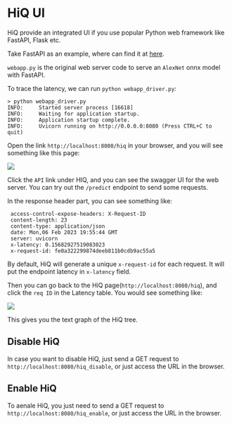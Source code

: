 # HiQ UI

HiQ provide an integrated UI if you use popular Python web framework like FastAPI, Flask etc.

Take FastAPI as an example, where can find it at [here](https://github.com/oracle-samples/hiq/tree/main/hiq/examples/fastapi).


`webapp.py` is the original web server code to serve an `AlexNet` onnx model with FastAPI.

To trace the latency, we can run `python webapp_driver.py`:

```
> python webapp_driver.py
INFO:     Started server process [16618]
INFO:     Waiting for application startup.
INFO:     Application startup complete.
INFO:     Uvicorn running on http://0.0.0.0:8080 (Press CTRL+C to quit)
```

Open the link `http://localhost:8080/hiq` in your browser, and you will see something like this page:

![](https://raw.githubusercontent.com/oracle-samples/hiq/main/hiq/docs/source/img/hiq-ui-1.png)


Click the `API` link under HIQ, and you can see the swagger UI for the web server. You can try out the `/predict` endpoint to send some requests.

In the response header part, you can see something like:

```
 access-control-expose-headers: X-Request-ID
 content-length: 23
 content-type: application/json
 date: Mon,06 Feb 2023 19:55:44 GMT
 server: uvicorn
 x-latency: 0.15682927519083023
 x-request-id: fe0a322299874deeb811b0cdb9ac55a5
```


By default, HiQ will generate a unique `x-request-id` for each request. It will put the endpoint latency in `x-latency` field.


Then you can go back to the HiQ page(`http://localhost:8080/hiq`), and click the `req ID` in the Latency table. You would see something like:

![](https://raw.githubusercontent.com/oracle-samples/hiq/main/hiq/docs/source/img/hiq-ui-2.png)


This gives you the text graph of the HiQ tree.



## Disable HiQ

In case you want to disable HiQ, just send a GET request to `http://localhost:8080/hiq_disable`, or just access the URL in the browser.


## Enable HiQ

To aenale HiQ, you just need to send a GET request to `http://localhost:8080/hiq_enable`, or just access the URL in the browser.


